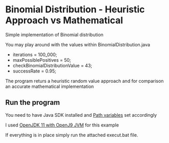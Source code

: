 # Binomial Distribution - Heuristic Approach vs Mathematical
Simple implementation of Binomial distribution

You may play around with the values within BinomialDistribution.java
- iterations = 100_000;
- maxPossiblePositives = 50;
- checkBinomialDistributionValue = 43;
- successRate = 0.95;

The program returs a heuristic random value approach and for comparison an accurate mathematical implementation

## Run the program
You need to have Java SDK installed and [Path variables](https://javatutorial.net/set-java-home-windows-10) set accordingly

I used [OpenJDK 11 with  OpenJ9 JVM](https://adoptopenjdk.net/?variant=openjdk11&jvmVariant=openj9) for this example

If everything is in place simply run the attached execut.bat file.